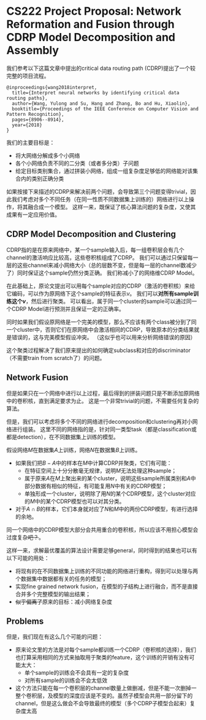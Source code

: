# **CS222 Project Proposal: Network Reformation and Fusion through CDRP Model Decomposition and Assembly**
我们参考以下这篇文章中提出的critical data routing path (CDRP)提出了一个较完整的项目流程。
```
@inproceedings{wang2018interpret,
  title={Interpret neural networks by identifying critical data routing paths},
  author={Wang, Yulong and Su, Hang and Zhang, Bo and Hu, Xiaolin},
  booktitle={Proceedings of the IEEE Conference on Computer Vision and Pattern Recognition},
  pages={8906--8914},
  year={2018}
}
```
我们的主要目标是：
- 将大网络分解成多个小网络
- 各个小网络负责不同的二分类（或者多分类）子问题
- 给定目标类别集合，通过拼装小网络，组成一组复杂度足够低的网络能对该集合内的类别正确分类

如果按接下来描述的CDRP来解决前两个问题，会导致第三个问题变得trivial，因此我们考虑对多个不同任务（在同一性质不同数据集上训练的）网络进行以上操作，将其融合成一个模型。
这样一来，既保证了核心算法问题的复杂度，又使其成果有一定应用价值。

## **CDRP Model Decomposition and Clustering**
CDRP指的是在原来网络中，某一个sample输入后，每一组卷积层会有几个channel的激活响应比较高，这些卷积核组成了CDRP。
我们可以通过只保留每一层的这些channel来减小网络大小（总的层数不变，但是每一层的channel数减少了）同时保证这个sample仍然分类正确。
我们称减小了的网络维CDRP Model。

在此基础上，原论文提出可以用每个sample对应的CDRP（激活的卷积核）来给它编码，可以作为原网络下这个sample的特征表示$v$。
我们可以**对所有sample训练这个$v$**，然后进行聚类。
可以看出，属于同一个cluster的sample可以通过同一个CDRP Model进行预测并且保证一定的正确率。

同时如果我们假设原网络是一个完美的模型，那么不应该有两个class被分到了同一个cluster中，否则它们在原网络中会激活相同的CDRP，导致原本的分类结果就是错误的，这与完美模型假设冲突。
（这似乎也可以用来分析网络错误的原因）

这个聚类过程解决了我们原来提出的如何确定subclass和对应的discriminator（不需要train from scratch了）的问题。

## **Network Fusion**
但是如果只在一个网络中进行以上过程，最后得到的拼装问题只是不断添加原网络中的卷积核，直到满足要求为止。
这是一个非常trivial的问题，不需要任何复杂的算法。

但是，我们可以考虑将多个不同的网络进行decomposition和clustering再对小网络进行组装。
这里不同的网络指的是，针对同一类型task（都是classification或都是detection），在不同数据集上训练的模型。

假设网络$M$在数据集$A$上训练，网络$N$在数据集$B$上训练。
- 如果我们把$B - A$中的样本在$M$中计算CDRP并聚类，它们有可能：
  - 在特征空间上十分分散毫无规律，说明$M$无法处理这种sample；
  - 属于原来$A$在$M$上聚出来的某个cluster，说明这些sample所属类别和$A$中部分数据有相似的特征，有可能复用$N$中有关的CDRP模型；
  - 单独形成一个cluster，说明除了用$N$的某个CDRP模型，这个cluster对应的$M$中的某个CDRP模型也可以对其分类。
- 对于$A \cap B$的样本，它们本身就对应了$N$和$M$中的两份CDRP模型，有进行选择的余地。

同一个网络中的CDRP模型大部分会共用重合的卷积核，所以应该不用担心模型会过度复杂~~吧？~~。

这样一来，求解最优覆盖的算法设计需要足够general，同时得到的结果也可以有以下可能的用处：
- 将现有的在不同数据集上训练的不同功能的网络进行重构，得到可以处理与两个数据集中数据都有关的任务的模型；
- 实现fine grained network fusion，在模型的子结构上进行融合，而不是直接合并多个完整模型的输出结果；
- ~~似乎偏离了~~原来的目标：减小网络复杂度

## Problems
但是，我们现在有这么几个可能的问题：
- 原来论文里的方法是对每个sample都训练一个CDRP（卷积核的选择），我们也打算采用相同的方式来抽取用于聚类的feature，这个训练的开销有没有可能太大：
  - 单个sample的训练会不会具有一定的复杂度
  - 对所有sample的训练会不会太低效
- 这个方法只能在每一个卷积层的channel数量上做删减，但是不能一次删掉一整个卷积层，及模型的深度应该是不变的。虽然子模型会共用一部分留下的channel，但是这么做会不会导致最终的模型（多个CDRP子模型合起来）复杂度太高
